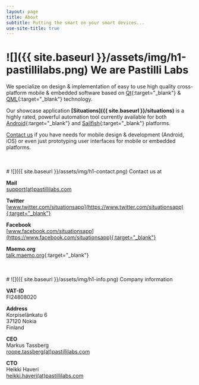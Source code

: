 ```yaml
---
layout: page
title: About
subtitle: Putting the smart on your smart devices...
use-site-title: true
---
```


<a name="pastilli_labs"></a>
# ![]({{ site.baseurl }}/assets/img/h1-pastillilabs.png) We are Pastilli Labs

We specialize on design & implementation of easy to use high quality cross-platform mobile & embedded software based on [Qt](https://www.qt.io){:target="_blank"} & [QML](https://doc.qt.io/qt-5/qmlapplications.html){:target="_blank"} technology.

Our showcase application **[Situations]({{ site.baseurl }}/situations)** is a highly rated, powerful automation tool currently available for both [Android](https://www.android.com/){:target="_blank"} and [Sailfish](https://sailfishos.org/){:target="_blank"} platforms.

[Contact us](mailto:support@pastillilabs.com) if you have needs for mobile design & development (Android, iOS) or even just prototyping user interfaces for mobile or embedded platforms.


<br/>
<br/>
<a name="contact"></a>
# ![]({{ site.baseurl }}/assets/img/h1-contact.png) Contact us at

**Mail**  
[support(at)pastillilabs.com](mailto:support@pastillilabs.com)

**Twitter**  
[www.twitter.com/situationsapp](https://www.twitter.com/situationsapp){:target="_blank"}

**Facebook**  
[www.facebook.com/situationsapp](https://www.facebook.com/situationsapp){:target="_blank"}

**Maemo.org**  
[talk.maemo.org](https://talk.maemo.org/showthread.php?p=1553117){:target="_blank"}


<br/>
<br/>
<a name="info"></a>
# ![]({{ site.baseurl }}/assets/img/h1-info.png) Company information

**VAT-ID**  
FI24808020

**Address**  
Korpiselänkatu 6  
37120 Nokia  
Finland

**CEO**  
Markus Tassberg  
[roope.tassberg(at)pastillilabs.com](mailto:roope.tassberg@pastillilabs.com)

**CTO**  
Heikki Haveri  
[heikki.haveri(at)pastillilabs.com](mailto:heikki.haveri@pastillilabs.com)

